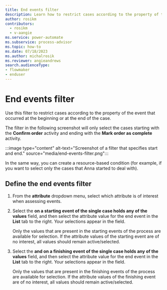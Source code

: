 ```yaml
---
title: End events filter
description: Learn how to restrict cases according to the property of the event that occurred at the beginning or at the end of the case in Power Automate Process Mining.
author: rosikm
contributors:
  - rosikm
  - v-aangie
ms.service: power-automate
ms.subservice: process-advisor
ms.topic: how-to
ms.date: 07/18/2023
ms.author: michalrosik
ms.reviewer: angieandrews
search.audienceType:
- flowmaker
- enduser
---
```


# End events filter

Use this filter to restrict cases according to the property of the event that occurred at the beginning or at the end of the case.

The filter in the following screenshot will only select the cases starting with the **Confirm order** activity and ending with the **Mark order as complete** activity.

:::image type="content" alt-text="Screenshot of a filter that specifies start and end." source="media/end-events-filter.png":::

In the same way, you can create a resource-based condition (for example, if you want to select only the cases that Anna started to deal with).

## Define the end events filter

1. From the **attribute** dropdown menu, select which attribute is of interest when assessing events.

1. Select the **on a starting event of the single case holds any of the values** field, and then select the attribute value for the end event in the **List** tab to the right. Your selections appear in the field.

    Only the values that are present in the starting events of the process are available for selection. If the attribute values of the starting event are of no interest, all values should remain active/selected.

1. Select the **and on a finishing event of the single case holds any of the values** field, and then select the attribute value for the end event in the **List** tab to the right. Your selections appear in the field.

    Only the values that are present in the finishing events of the process are available for selection. If the attribute values of the finishing event are of no interest, all values should remain active/selected.


